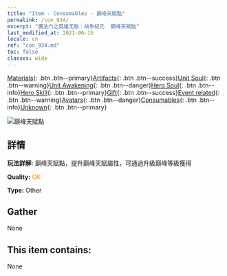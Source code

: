 ```yaml
---
title: "Item - Consumables - 巔峰天賦點"
permalink: /con_934/
excerpt: "魔法门之英雄无敌：战争纪元  巔峰天賦點"
last_modified_at: 2021-06-15
locale: cn
ref: "con_934.md"
toc: false
classes: wide
---
```

 [Materials](/ItemsCN/){: .btn .btn--primary}[Artifacts](/ItemsCN/Artifacts/){: .btn .btn--success}[Unit Soul](/ItemsCN/UnitSoul/){: .btn .btn--warning}[Unit Awakening](/ItemsCN/UnitAwakening/){: .btn .btn--danger}[Hero Soul](/ItemsCN/HeroSoul/){: .btn .btn--info}[Hero Skill](/ItemsCN/HeroSkill/){: .btn .btn--primary}[Gift](/ItemsCN/Gift/){: .btn .btn--success}[Event related](/ItemsCN/Events/){: .btn .btn--warning}[Avatars](/ItemsCN/Avatars/){: .btn .btn--danger}[Consumables](/ItemsCN/Consumables/){: .btn .btn--info}[Unknown](/ItemsCN/Unknown/){: .btn .btn--primary}

 ![巔峰天賦點](/images/t/i_40022.png)

## 詳情
 **玩法詳解:** 巔峰天賦點，提升巔峰天賦屬性，可通過升級巔峰等級獲得

 **Quality:** <span style="color: #FF8C00">OK</span>

 **Type:** Other

## Gather

  None

## This item contains:

  None

